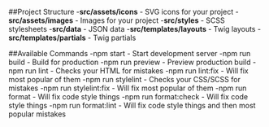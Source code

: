 ##Project Structure
-**src/assets/icons** - SVG icons for your project
-**src/assets/images** - Images for your project
-**src/styles** - SCSS stylesheets
-**src/data** - JSON data
-**src/templates/layouts** - Twig layouts
-**src/templates/partials** - Twig partials

##Available Commands
-npm start - Start development server
-npm run build - Build for production
-npm run preview - Preview production build
-npm run lint - Checks your HTML for mistakes
-npm run lint:fix - Will fix most popular of them
-npm run stylelint - Checks your CSS/SCSS for mistakes
-npm run stylelint:fix - Will fix most popular of them
-npm run format - Will fix code style things
-npm run format:check - Will fix code style things
-npm run format:lint - Will fix code style things and then most popular mistakes